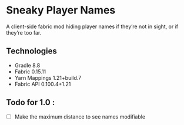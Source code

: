 # Sneaky Player Names

A client-side fabric mod hiding player names if they’re not in sight, or if 
they’re too far.


## Technologies

- Gradle 8.8
- Fabric 0.15.11
- Yarn Mappings 1.21+build.7
- Fabric API 0.100.4+1.21

## Todo for 1.0 :
- [ ] Make the maximum distance to see names modifiable
